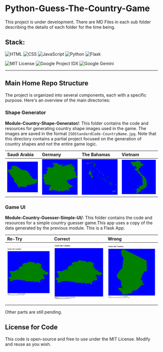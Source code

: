 # Python-Guess-The-Country-Game

This project is under development. There are MD Files in each sub folder describing the details of each folder for the time being. 

## Stack:
![HTML](https://img.shields.io/badge/HTML-%23E34F26?logo=html5&logoColor=white)
![CSS](https://img.shields.io/badge/CSS-%231572B6?logo=css3&logoColor=white)
![JavaScript](https://img.shields.io/badge/JavaScript-%23F7DF1C?logo=javascript&logoColor=black)
![Python](https://img.shields.io/badge/Python-%23239CFF?logo=python&logoColor=white)
![Flask](https://img.shields.io/badge/Flask-%23000?logo=flask&logoColor=white)


![MIT License](https://img.shields.io/badge/License-MIT-green)
![Google Project IDX](https://img.shields.io/badge/Assisted%20By-Google%20Project%20IDX-lightgrey)
![Google Gemini](https://img.shields.io/badge/Assisted%20By-Google%20Gemini-lightgrey)

---
## Main Home Repo Structure

The project is organized into several components, each with a specific purpose. Here's an overview of the main directories:

### Shape Generator
**Module-Country-Shape-Generator/**: This folder contains the code and resources for generating country shape images used in the game. The images are saved in the format `ISOStandardCode-CountryName.jpg`. Note that this directory contains a partial project focused on the generation of country shapes and not the entire game logic.


| Saudi Arabia  | Germany         | The Bahamas  | Vietnam         |
|:--------------|:----------------|:--------------|:----------------|
| ![SA-SaudiArabia](Module-Country-Shape-Generator/sample_images/SA-SaudiArabia.jpg) | ![DE-Germany](Module-Country-Shape-Generator/sample_images/DE-Germany.jpg) | ![BS-TheBahamas](Module-Country-Shape-Generator/sample_images/BS-TheBahamas.jpg) | ![VN-Vietnam](Module-Country-Shape-Generator/sample_images/VN-Vietnam.jpg) |

### Game UI
**Module-Country-Guesser-Simple-UI/**: This folder contains the code and resources for a simple country guesser game.This app uses a copy of the data generated by the previous module. This is a Flask App. 


| Re-Try  | Correct | Wrong |
|:----|:------|:-------|
| ![Retry](Module-Country-Guesser-Simple-UI/output_sample/attempt-retry.jpg) | ![Correct](Module-Country-Guesser-Simple-UI/output_sample/attempt-correct.jpg) |![Wrong](Module-Country-Guesser-Simple-UI/output_sample/attempt-wrong.jpg) |
|                |                 |

Other parts are still pending. 

## License for Code

This code is open-source and free to use under the MIT License. Modify and reuse as you wish.
